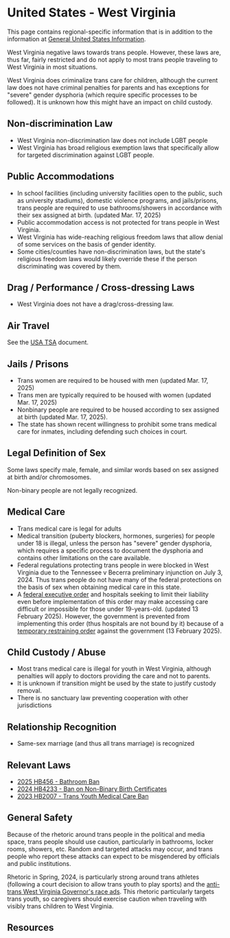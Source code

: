 # United States - West Virginia

This page contains regional-specific information that is in addition to
the information at [General United States
Information](notes/usa-general.md).

West Virginia negative laws towards trans people. However, these laws
are, thus far, fairly restricted and do not apply to most
trans people traveling to West Virginia in most situations.

West Virginia does criminalize trans care for children, although the current
law does not have criminal penalties for parents and has exceptions for
"severe" gender dysphoria (which require specific processes to be
followed).  It is unknown how this might have an impact on child custody.

## Non-discrimination Law

 * West Virginia non-discrimination law does not include LGBT people
 * West Virginia has broad religious exemption laws that specifically
   allow for targeted discrimination against LGBT people.

## Public Accommodations

 * In school facilities (including university facilities open to the public,
   such as university stadiums), domestic violence programs, and
   jails/prisons, trans people are required to use bathrooms/showers in
   accordance with their sex assigned at birth. (updated Mar. 17, 2025)
 * Public accommodation access is not protected for trans people in
   West Virginia.
 * West Virginia has wide-reaching religious freedom laws that allow denial of
   some services on the basis of gender identity.
 * Some cities/counties have non-discrimination laws, but the state's
   religious freedom laws would likely override these if the person
   discriminating was covered by them.

## Drag / Performance / Cross-dressing Laws

 * West Virginia does not have a drag/cross-dressing law.

## Air Travel

See the [USA TSA](notes/tsa.md) document.

## Jails / Prisons

 * Trans women are required to be housed with men (updated Mar. 17,
   2025)
 * Trans men are typically required to be housed with women (updated
   Mar. 17, 2025)
 * Nonbinary people are required to be housed according to sex
   assigned at birth (updated Mar. 17, 2025).
 * The state has shown recent willingness to prohibit some trans medical
   care for inmates, including defending such choices in court.

## Legal Definition of Sex

Some laws specify male, female, and similar words based on sex assigned
at birth and/or chromosomes.

Non-binary people are not legally recognized.

## Medical Care

 * Trans medical care is legal for adults
 * Medical transition (puberty blockers, hormones, surgeries) for people
   under 18 is illegal, unless the person has "severe" gender dysphoria,
   which requires a specific process to document the dysphoria and
   contains other limitations on the care available.
 * Federal regulations protecting trans people in were blocked in
   West Virginia due to the Tennessee v Becerra preliminary injunction on
   July 3, 2024. Thus trans people do not have many of the federal
   protections on the basis of sex when obtaining medical care in this
   state.
 * A [federal executive
   order](https://www.whitehouse.gov/presidential-actions/2025/01/protecting-children-from-chemical-and-surgical-mutilation/)
   and hospitals seeking to limit their liability even before
   implementation of this order may make accessing care difficult or
   impossible for those under 19-years-old. (updated 13 February 2025).
   However, the government is prevented from implementing this order
   (thus hospitals are not bound by it) because of a [temporary
   restraining
   order](https://assets.aclu.org/live/uploads/2025/02/093114651219.pdf)
   against the government (13 February 2025).

## Child Custody / Abuse

 * Most trans medical care is illegal for youth in West Virginia, although
   penalties will apply to doctors providing the care and not to parents.
 * It is unknown if transition might be used by the state to justify
   custody removal.
 * There is no sanctuary law preventing cooperation with other
   jurisdictions
 
## Relationship Recognition

 * Same-sex marriage (and thus all trans marriage) is recognized

## Relevant Laws

 * [2025 HB456 - Bathroom
   Ban](http://www.wvlegislature.gov/Bill_Status/bills_text.cfm?billdoc=sb456%20sub1%20enr.htm&yr=2025&sesstype=RS&i=456)
 * [2024 HB4233 - Ban on Non-Binary Birth Certificates](https://www.wvlegislature.gov/Bill_Status/bills_text.cfm?billdoc=hb4233%20sub%20enr.htm&yr=2024&sesstype=RS&billtype=B&houseorig=H&i=4233)
 * [2023 HB2007 - Trans Youth Medical Care Ban](https://legiscan.com/WV/text/HB2007/id/2748657)

## General Safety

Because of the rhetoric around trans people in the political and media
space, trans people should use caution, particularly in bathrooms,
locker rooms, showers, etc.  Random and targeted attacks may occur, and
trans people who report these attacks can expect to be misgendered by
officials and public institutions.

Rhetoric in Spring, 2024, is particularly strong around trans athletes
(following a court decision to allow trans youth to play sports) and the
[anti-trans West Virginia Governor's race
ads](https://wvpublic.org/w-va-gubernatorial-campaign-attack-ads-vilify-transgender-children/).
This rhetoric particularly targets trans youth, so caregivers should
exercise caution when traveling with visibly trans children to West
Virginia.

## Resources

